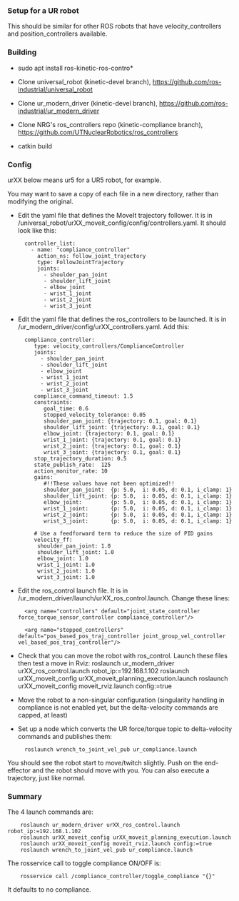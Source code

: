 ### Setup for a UR robot

This should be similar for other ROS robots that have velocity_controllers and position_controllers available.

### Building

* sudo apt install ros-kinetic-ros-contro*

* Clone universal_robot (kinetic-devel branch), https://github.com/ros-industrial/universal_robot

* Clone ur_modern_driver (kinetic-devel branch), https://github.com/ros-industrial/ur_modern_driver

* Clone NRG's ros_controllers repo (kinetic-compliance branch), https://github.com/UTNuclearRobotics/ros_controllers

* catkin build

### Config

urXX below means ur5 for a UR5 robot, for example.

You may want to save a copy of each file in a new directory, rather than modifying the original.

* Edit the yaml file that defines the MoveIt trajectory follower. It is in /universal_robot/urXX_moveit_config/config/controllers.yaml. It should look like this:

		controller_list:
		  - name: "compliance_controller"
		    action_ns: follow_joint_trajectory
		    type: FollowJointTrajectory
		    joints:
		      - shoulder_pan_joint
		      - shoulder_lift_joint
		      - elbow_joint
		      - wrist_1_joint
		      - wrist_2_joint
		      - wrist_3_joint

* Edit the yaml file that defines the ros_controllers to be launched. It is in /ur_modern_driver/config/urXX_controllers.yaml. Add this:

		compliance_controller:
		   type: velocity_controllers/ComplianceController
		   joints:
		     - shoulder_pan_joint
		     - shoulder_lift_joint
		     - elbow_joint
		     - wrist_1_joint
		     - wrist_2_joint
		     - wrist_3_joint
		   compliance_command_timeout: 1.5
		   constraints:
		      goal_time: 0.6
		      stopped_velocity_tolerance: 0.05
		      shoulder_pan_joint: {trajectory: 0.1, goal: 0.1}
		      shoulder_lift_joint: {trajectory: 0.1, goal: 0.1}
		      elbow_joint: {trajectory: 0.1, goal: 0.1}
		      wrist_1_joint: {trajectory: 0.1, goal: 0.1}
		      wrist_2_joint: {trajectory: 0.1, goal: 0.1}
		      wrist_3_joint: {trajectory: 0.1, goal: 0.1}
		   stop_trajectory_duration: 0.5
		   state_publish_rate:  125
		   action_monitor_rate: 10
		   gains:
		      #!!These values have not been optimized!!
		      shoulder_pan_joint:  {p: 5.0,  i: 0.05, d: 0.1, i_clamp: 1}
		      shoulder_lift_joint: {p: 5.0,  i: 0.05, d: 0.1, i_clamp: 1}
		      elbow_joint:         {p: 5.0,  i: 0.05, d: 0.1, i_clamp: 1}
		      wrist_1_joint:       {p: 5.0,  i: 0.05, d: 0.1, i_clamp: 1}
		      wrist_2_joint:       {p: 5.0,  i: 0.05, d: 0.1, i_clamp: 1}
		      wrist_3_joint:       {p: 5.0,  i: 0.05, d: 0.1, i_clamp: 1}

		   # Use a feedforward term to reduce the size of PID gains
		   velocity_ff:
		    shoulder_pan_joint: 1.0
		    shoulder_lift_joint: 1.0
		    elbow_joint: 1.0
		    wrist_1_joint: 1.0
		    wrist_2_joint: 1.0
		    wrist_3_joint: 1.0

* Edit the ros_control launch file. It is in /ur_modern_driver/launch/urXX_ros_control.launch. Change these lines:

		<arg name="controllers" default="joint_state_controller force_torque_sensor_controller compliance_controller"/>

		<arg name="stopped_controllers" default="pos_based_pos_traj_controller joint_group_vel_controller vel_based_pos_traj_controller"/>

* Check that you can move the robot with ros_control. Launch these files then test a move in Rviz:
		roslaunch ur_modern_driver urXX_ros_control.launch robot_ip:=192.168.1.102
		roslaunch urXX_moveit_config urXX_moveit_planning_execution.launch
		roslaunch urXX_moveit_config moveit_rviz.launch config:=true

* Move the robot to a non-singular configuration (singularity handling in compliance is not enabled yet, but the delta-velocity commands are capped, at least)

* Set up a node which converts the UR force/torque topic to delta-velocity commands and publishes them:

		roslaunch wrench_to_joint_vel_pub ur_compliance.launch

You should see the robot start to move/twitch slightly. Push on the end-effector and the robot should move with you. You can also execute a trajectory, just like normal.

### Summary

The 4 launch commands are:

		roslaunch ur_modern_driver urXX_ros_control.launch robot_ip:=192.168.1.102
		roslaunch urXX_moveit_config urXX_moveit_planning_execution.launch
		roslaunch urXX_moveit_config moveit_rviz.launch config:=true
		roslaunch wrench_to_joint_vel_pub ur_compliance.launch

The rosservice call to toggle compliance ON/OFF is:

		rosservice call /compliance_controller/toggle_compliance "{}"

It defaults to no compliance.
